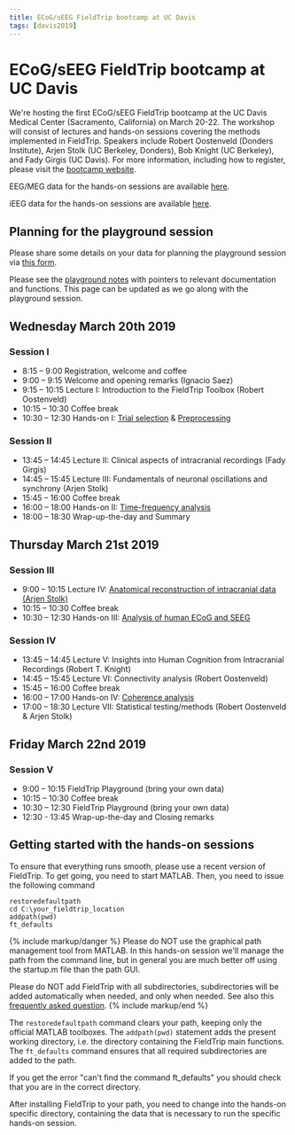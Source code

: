 ```yaml
---
title: ECoG/sEEG FieldTrip bootcamp at UC Davis
tags: [davis2019]
---
```


# ECoG/sEEG FieldTrip bootcamp at UC Davis

We're hosting the first ECoG/sEEG FieldTrip bootcamp at the UC Davis
Medical Center (Sacramento, California) on March 20-22. The workshop
will consist of lectures and hands-on sessions covering the methods
implemented in FieldTrip. Speakers include Robert Oostenveld (Donders
Institute), Arjen Stolk (UC Berkeley, Donders), Bob Knight (UC Berkeley),
and Fady Girgis (UC Davis). For more information, including how to register, please
visit the [bootcamp website](https://saez.faculty.ucdavis.edu/fieldtrip-bootcamp/).

EEG/MEG data for the hands-on sessions are available [here](https://download.fieldtriptoolbox.org/workshop/davis2019/).

iEEG data for the hands-on sessions are available [here](https://doi.org/10.5281/zenodo.1201559).

## Planning for the playground session

Please share some details on your data for planning the playground session via [this form](https://goo.gl/forms/7OThPe2b6oWp00D63).

Please see the [playground notes](https://docs.google.com/document/d/1bvzi8gv1WUHME41Rw2e5vofUy7s0NNY5cEb-4Vm2nNE/edit?usp=sharing) with  pointers to relevant documentation and functions. This page can be updated as we go along with the playground session.

## Wednesday March 20th 2019

### Session I

- 8:15 – 9:00 Registration, welcome and coffee
- 9:00 – 9:15 Welcome and opening remarks (Ignacio Saez)
- 9:15 – 10:15 Lecture I: Introduction to the FieldTrip Toolbox (Robert Oostenveld)
- 10:15 – 10:30 Coffee break
- 10:30 – 12:30 Hands-on I: [Trial selection](/tutorial/preprocessing) & [Preprocessing](/tutorial/preprocessing_erp)

### Session II

- 13:45 – 14:45 Lecture II: Clinical aspects of intracranial recordings (Fady Girgis)
- 14:45 – 15:45 Lecture III: Fundamentals of neuronal oscillations and synchrony (Arjen Stolk)
- 15:45 – 16:00 Coffee break
- 16:00 – 18:00 Hands-on II: [Time-frequency analysis](/tutorial/timefrequencyanalysis)
- 18:00 – 18:30 Wrap-up-the-day and Summary

## Thursday March 21st 2019

### Session III

- 9:00 – 10:15 Lecture IV: [Anatomical reconstruction of intracranial data (Arjen Stolk)](https://youtu.be/NdIqUSPPAeM)
- 10:15 – 10:30 Coffee break
- 10:30 – 12:30 Hands-on III: [Analysis of human ECoG and SEEG](/tutorial/human_ecog)

### Session IV

- 13:45 – 14:45 Lecture V: Insights into Human Cognition from Intracranial Recordings (Robert T. Knight)
- 14:45 – 15:45 Lecture VI: Connectivity analysis (Robert Oostenveld)
- 15:45 – 16:00 Coffee break
- 16:00 – 17:00 Hands-on IV: [Coherence analysis](/tutorial/coherence)
- 17:00 – 18:30 Lecture VII: Statistical testing/methods (Robert Oostenveld & Arjen Stolk)

## Friday March 22nd 2019

### Session V

- 9:00 – 10:15 FieldTrip Playground (bring your own data)
- 10:15 – 10:30 Coffee break
- 10:30 – 12:30 FieldTrip Playground (bring your own data)
- 12:30 - 13:45 Wrap-up-the-day and Closing remarks

## Getting started with the hands-on sessions

To ensure that everything runs smooth, please use a recent version of FieldTrip. To get going, you need to start MATLAB. Then, you need to issue the following command

    restoredefaultpath
    cd C:\your_fieldtrip_location
    addpath(pwd)
    ft_defaults

{% include markup/danger %}
Please do NOT use the graphical path management tool from MATLAB. In this hands-on session we'll manage the path from the command line, but in general you are much better off using the startup.m file than the path GUI.

Please do NOT add FieldTrip with all subdirectories, subdirectories will be added automatically when needed, and only when needed. See also this [frequently asked question](/faq/installation).
{% include markup/end %}

The `restoredefaultpath` command clears your path, keeping only the official MATLAB toolboxes. The `addpath(pwd)` statement adds the present working directory, i.e. the directory containing the FieldTrip main functions. The `ft_defaults` command ensures that all required subdirectories are added to the path.

If you get the error "can't find the command ft_defaults" you should check that you are in the correct directory.

After installing FieldTrip to your path, you need to change into the hands-on specific directory, containing the data that is necessary to run the specific hands-on session.
